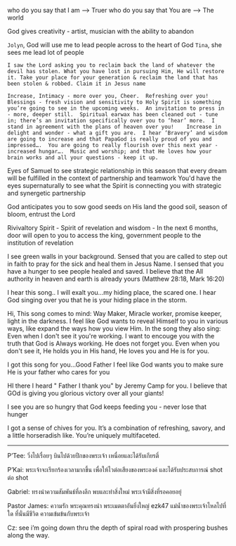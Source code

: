 who do you say that I am --> Truer
who do you say that You are --> The world 

God gives creativity - artist, musician with the ability to abandon

`Jolyn`, God will use me to lead people across to the heart of God
`Tina`, she sees me lead lot of people

`I saw the Lord asking you to reclaim back the land of whatever the devil has stolen. What you have lost in pursuing Him, He will restore it. Take your place for your generation & reclaim the land that has been stolen & robbed. Claim it in Jesus name`

`Increase, Intimacy - more over you, Cheer.  Refreshing over you!  Blessings - fresh vision and sensitivity to Holy Spirit is something you’re going to see in the upcoming weeks.  An invitation to press in - more, deeper still.  Spiritual earwax has been cleaned out - tune in; there’s an invitation specifically over you to ‘hear’ more.  I stand in agreement with the plans of heaven over you!    Increase in delight and wonder - what a gift you are.  I hear ‘Bravery’ and wisdom are going to increase and that PapaGod is really proud of you and impressed….  You are going to really flourish over this next year - increased hungar….  Music and worship; and that He loves how your brain works and all your questions - keep it up.`

Eyes of Samuel to see strategic relationship in this season that every dream will be fulfilled in the context of partnership and teamwork
You'd have the eyes supernaturally to see what the Spirit is connecting you with strategic and synergetic partnership

God anticipates you to sow good seeds on His land the good soil, season of bloom, entrust the Lord

Rivivaltory Spirit - Spirit of revelation and wisdom - In the next 6 months, door will open to you to access the king, government people to the institution of revelation


I see green walls in your background. Sensed that you are called to step out in faith to pray for the sick and heal them in Jesus Name. I sensed that you have a hunger to see people healed and saved. I believe that the All authority in heaven and earth is already yours (Matthew 28:18, Mark 16:20)


I hear this song.. I will exalt you...my hiding place, the scared one. I hear God singing over you that he is your hiding place in the storm.

Hi, This song comes to mind: Way Maker, Miracle worker, promise keeper, light in the darkness. I feel like God wants to reveal Himself to you in various ways, like expand the ways how you view Him. In the song they also sing: Even when I don't see it you're working. I want to encouge you with the truth that God is Always working. He does not forget you. Even when you don't see it, He holds you in His hand, He loves you and He is for you.

I got this song for you…Good Father
I feel like God wants you to make sure He is your father who cares for you

HI there I heard " Father I thank you" by Jeremy Camp for you. I believe that GOd is giving you glorious victory over all your giants!


I see you are so hungry that God keeps feeding you - never lose that hunger

I got a sense of chives for you.  It’s a combination of refreshing, savory, and a little horseradish like.  You’re uniquely multifaceted.

---

P’Tee: วิ่งไปเรื่อยๆ บินไปด้วยปีกของพระเจ้า เหนื่อยและได้รับเกียรติ์

P’Kai: พระเจ้าจะเรียกร้องเวลามากขึ้น เพื่อให้ไวต่อเสียงของพระองค์ และได้รับประสบการณ์ shot ต่อ shot 

Gabriel: ทรงนำความสัมพันธ์ที่ลงลึก พบและทำสิ่งใหม่ พระเจ้ามีสิ่งที่รอคอยอยุ่

Pastor James: ความรัก พระคุณทรงนำ พระเมตตาอันยิ่งใหญ่ ezk47 แม่น้ำของพระเจ้าไหลไปที่ใด ที่นั่นมีชีวิต ความเข้มข้นกับพระเจ้า

Cz: see i’m going down thru the depth of spiral road with prospering bushes along the way. 